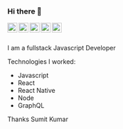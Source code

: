 ### Hi there 👋

<a href="https://www.linkedin.com/in/sumitka194/">
  <img align="left" alt="Sumit Kumar - LinkedIn" width="22px" src="https://cdn.jsdelivr.net/npm/simple-icons@v3/icons/linkedin.svg"/>
</a>
<a href="https://www.instagram.com/iammishrasumit">
  <img align="left" alt="Sumit Kumar - Instagram" width="22px" src="https://cdn.jsdelivr.net/npm/simple-icons@v3/icons/instagram.svg"/>
</a>
<a href="https://twitter.com/SumitMi94">
  <img align="left" alt="Sumit Kumar - Twitter" width="22px" src="https://cdn.jsdelivr.net/npm/simple-icons@v3/icons/twitter.svg"/>
</a>
<a href="https://facebook.com">
  <img align="left" alt="Sumit Kumar - Facebook" width="22px" src="https://cdn.jsdelivr.net/npm/simple-icons@v3/icons/facebook.svg"/>
</a>
<a href="https://medium.com/@sumitka194">
  <img align="left" alt="Sumit Kumar - Medium" width="22px" src="https://cdn.jsdelivr.net/npm/simple-icons@v3/icons/medium.svg" />
</a>
<br />
<br />

I am a fullstack Javascript Developer

Technologies I worked:
- Javascript
- React
- React Native
- Node
- GraphQL


Thanks
Sumit Kumar
<!--
**sumit194/sumit194** is a ✨ _special_ ✨ repository because its `README.md` (this file) appears on your GitHub profile.

Here are some ideas to get you started:

- 🔭 I’m currently working on ...
- 🌱 I’m currently learning ...
- 👯 I’m looking to collaborate on ...
- 🤔 I’m looking for help with ...
- 💬 Ask me about ...
- 📫 How to reach me: ...
- 😄 Pronouns: ...
- ⚡ Fun fact: ...
-->
